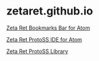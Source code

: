 # zetaret.github.io

[Zeta Ret Bookmarks Bar for Atom](https://zetaret.github.io/bookmarks-bar/)  

[Zeta Ret ProtoSS IDE for Atom](https://zetaret.github.io/ide-protoss/)  

[Zeta Ret ProtoSS Library](https://zetaret.github.io/protoss/)  
